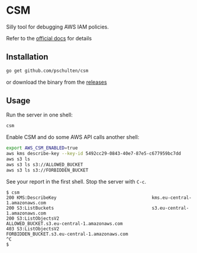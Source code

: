 # CSM

Silly tool for debugging AWS IAM policies.

Refer to the [official docs](https://docs.aws.amazon.com/AmazonCloudWatch/latest/monitoring/CloudWatch-Agent-SDK-Metrics.html) for details

## Installation

```bash
go get github.com/pschulten/csm
```

or download the binary from the [releases](https://github.com/pschulten/csm/releases/)

## Usage
Run the server in one shell:
```bash
csm
```

Enable CSM and do some AWS API calls another shell:
```bash
export AWS_CSM_ENABLED=true
aws kms describe-key --key-id 5492cc29-0843-40e7-87e5-c677959bc7dd
aws s3 ls
aws s3 ls s3://ALLOWED_BUCKET
aws s3 ls s3://FORBIDDEN_BUCKET
```

See your report in the first shell. Stop the server with `C-c`. 
```console
$ csm
200 KMS:DescribeKey                                    kms.eu-central-1.amazonaws.com
200 S3:ListBuckets                                     s3.eu-central-1.amazonaws.com
200 S3:ListObjectsV2                                   ALLOWED_BUCKET.s3.eu-central-1.amazonaws.com
403 S3:ListObjectsV2                                   FORBIDDEN_BUCKET.s3.eu-central-1.amazonaws.com
^C
$ 
```

